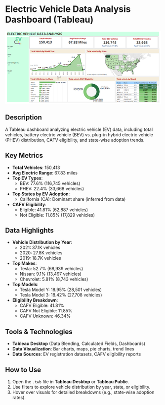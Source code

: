 # Electric Vehicle Data Analysis Dashboard (Tableau)

![](tableau2.png) 
## Description  
A Tableau dashboard analyzing electric vehicle (EV) data, including total vehicles, battery electric vehicle (BEV) vs. plug-in hybrid electric vehicle (PHEV) distribution, CAFV eligibility, and state-wise adoption trends.

## Key Metrics  
- **Total Vehicles**: 150,413  
- **Avg Electric Range**: 67.83 miles  
- **Top EV Types**:  
  - BEV: 77.6% (116,745 vehicles)  
  - PHEV: 22.4% (33,668 vehicles)  
- **Top States by EV Adoption**:  
  - California (CA): Dominant share (inferred from data)  
- **CAFV Eligibility**:  
  - Eligible: 41.81% (62,887 vehicles)  
  - Not Eligible: 11.85% (17,829 vehicles)  

## Data Highlights  
- **Vehicle Distribution by Year**:  
  - 2021: 37.1K vehicles  
  - 2020: 27.8K vehicles  
  - 2019: 18.7K vehicles  
- **Top Makes**:  
  - Tesla: 52.7% (68,939 vehicles)  
  - Nissan: 9.1% (13,497 vehicles)  
  - Chevrolet: 5.81% (8,743 vehicles)  
- **Top Models**:  
  - Tesla Model Y: 18.95% (28,501 vehicles)  
  - Tesla Model 3: 18.42% (27,708 vehicles)  
- **Eligibility Breakdown**:  
  - CAFV Eligible: 41.81%  
  - CAFV Not Eligible: 11.85%  
  - CAFV Unknown: 46.34%  

## Tools & Technologies  
- **Tableau Desktop** (Data Blending, Calculated Fields, Dashboards)  
- **Data Visualization**: Bar charts, maps, pie charts, trend lines  
- **Data Sources**: EV registration datasets, CAFV eligibility reports  

## How to Use  
1. Open the `.twb` file in **Tableau Desktop** or **Tableau Public**.  
2. Use filters to explore vehicle distribution by year, state, or eligibility.  
3. Hover over visuals for detailed breakdowns (e.g., state-wise adoption rates).  
